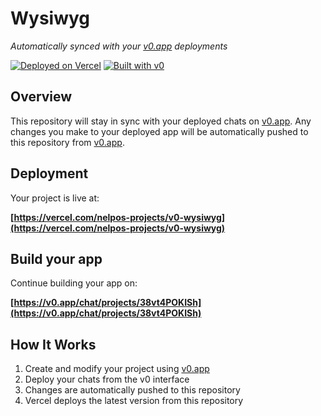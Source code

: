 # Wysiwyg

*Automatically synced with your [v0.app](https://v0.app) deployments*

[![Deployed on Vercel](https://img.shields.io/badge/Deployed%20on-Vercel-black?style=for-the-badge&logo=vercel)](https://vercel.com/nelpos-projects/v0-wysiwyg)
[![Built with v0](https://img.shields.io/badge/Built%20with-v0.app-black?style=for-the-badge)](https://v0.app/chat/projects/38vt4POKISh)

## Overview

This repository will stay in sync with your deployed chats on [v0.app](https://v0.app).
Any changes you make to your deployed app will be automatically pushed to this repository from [v0.app](https://v0.app).

## Deployment

Your project is live at:

**[https://vercel.com/nelpos-projects/v0-wysiwyg](https://vercel.com/nelpos-projects/v0-wysiwyg)**

## Build your app

Continue building your app on:

**[https://v0.app/chat/projects/38vt4POKISh](https://v0.app/chat/projects/38vt4POKISh)**

## How It Works

1. Create and modify your project using [v0.app](https://v0.app)
2. Deploy your chats from the v0 interface
3. Changes are automatically pushed to this repository
4. Vercel deploys the latest version from this repository